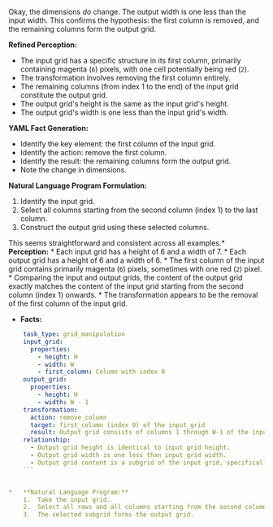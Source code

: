 Okay, the dimensions *do* change. The output width is one less than the input width. This confirms the hypothesis: the first column is removed, and the remaining columns form the output grid.

**Refined Perception:**

*   The input grid has a specific structure in its first column, primarily containing magenta (`6`) pixels, with one cell potentially being red (`2`).
*   The transformation involves removing the first column entirely.
*   The remaining columns (from index 1 to the end) of the input grid constitute the output grid.
*   The output grid's height is the same as the input grid's height.
*   The output grid's width is one less than the input grid's width.

**YAML Fact Generation:**

*   Identify the key element: the first column of the input grid.
*   Identify the action: remove the first column.
*   Identify the result: the remaining columns form the output grid.
*   Note the change in dimensions.

**Natural Language Program Formulation:**

1.  Identify the input grid.
2.  Select all columns starting from the second column (index 1) to the last column.
3.  Construct the output grid using these selected columns.

This seems straightforward and consistent across all examples.*   **Perception:**
    *   Each input grid has a height of 6 and a width of 7.
    *   Each output grid has a height of 6 and a width of 6.
    *   The first column of the input grid contains primarily magenta (`6`) pixels, sometimes with one red (`2`) pixel.
    *   Comparing the input and output grids, the content of the output grid exactly matches the content of the input grid starting from the second column (index 1) onwards.
    *   The transformation appears to be the removal of the first column of the input grid.

*   **Facts:**
    
```yaml
    task_type: grid_manipulation
    input_grid:
      properties:
        - height: H
        - width: W
        - first_column: Column with index 0
    output_grid:
      properties:
        - height: H
        - width: W - 1
    transformation:
      action: remove_column
      target: first_column (index 0) of the input_grid
      result: Output grid consists of columns 1 through W-1 of the input grid.
    relationship:
      - Output grid height is identical to input grid height.
      - Output grid width is one less than input grid width.
      - Output grid content is a subgrid of the input grid, specifically input[:, 1:].
    ```


*   **Natural Language Program:**
    1.  Take the input grid.
    2.  Select all rows and all columns starting from the second column (index 1) until the last column.
    3.  The selected subgrid forms the output grid.